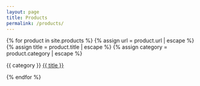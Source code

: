 ```yaml
---
layout: page
title: Products
permalink: /products/
---
```


{% for product in site.products %}
{% assign url = product.url | escape %}
{% assign title = product.title | escape %}
{% assign category = product.category | escape %}
  <p>
  {{ category }}
    <a href="{{ url }}">
      {{ title }}
    </a>
  </p>
{% endfor %}